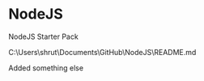 # NodeJS
NodeJS Starter Pack

C:\Users\shrut\Documents\GitHub\NodeJS\README.md

Added something else
